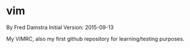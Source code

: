 # vim

By Fred Damstra
Initial Version: 2015-09-13

My VIMRC, also my first github repository for learning/testing purposes.
